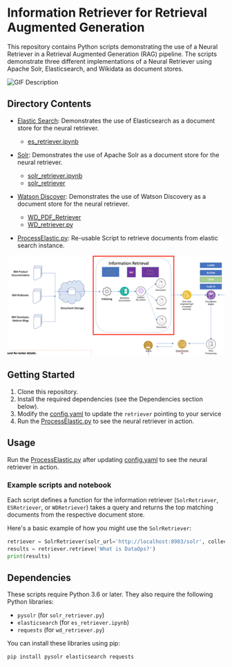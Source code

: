 # Information Retriever for Retrieval Augmented Generation

This repository contains Python scripts demonstrating the use of a Neural Retriever in a Retrieval Augmented Generation (RAG) pipeline. The scripts demonstrate three different implementations of a Neural Retriever using Apache Solr, Elasticsearch, and Wikidata as document stores.

<img src="https://media.giphy.com/media/v1.Y2lkPTc5MGI3NjExZnZzeG44YnFpN2MxcXplanl4eW55Z3Z3M2cxbmp3b3pwbGMwMnAwYiZlcD12MV9pbnRlcm5hbF9naWZfYnlfaWQmY3Q9Zw/yGYB0PVsv0ihHHFE0i/giphy.gif" alt="GIF Description" width="500" height="300">

## Directory Contents

- [Elastic Search](../2.%20Neural%20Retriever/ElasticSearch/): Demonstrates the use of Elasticsearch as a document store for the neural retriever.
    - [es_retriever.ipynb](../2.%20Neural%20Retriever/ElasticSearch/elastic_retriever.ipynb)
- [Solr](../2.%20Neural%20Retriever/Solr/): Demonstrates the use of Apache Solr as a document store for the neural retriever.
    - [solr_retriever.ipynb](../2.%20Neural%20Retriever/Solr/solr_retriever.ipynb)
    - [solr_retriever](../2.%20Neural%20Retriever/Solr/solr_retriever.py)

- [Watson Discover](../2.%20Neural%20Retriever/Watson%20Discovery/): Demonstrates the use of Watson Discovery as a document store for the neural retriever.
    - [WD_PDF_Retriever](../2.%20Neural%20Retriever/Watson%20Discovery/WD_PDF_Retriever.py)
    - [WD_retriever.py](../2.%20Neural%20Retriever/Watson%20Discovery/WD_retriever.py)

- [ProcessElastic.py](./ProcessElastic.py): Re-usable Script to retrieve documents from elastic search instance.


![Retriever](./Screenshots/retriever.png)

## Getting Started

1. Clone this repository.
2. Install the required dependencies (see the Dependencies section below).
3. Modify the [config.yaml](../config.yaml) to update the `retriever` pointing to your service
4. Run the [ProcessElastic.py](./ProcessElastic.py) to see the neural retriever in action.

## Usage

Run the [ProcessElastic.py](./ProcessElastic.py) after updating [config.yaml](../config.yaml) to see the neural retriever in action.

### Example scripts and notebook

Each script defines a function for the information retriever (`SolrRetriever`, `ESRetriever`, or `WDRetriever`) takes a query and returns the top matching documents from the respective document store.

Here's a basic example of how you might use the `SolrRetriever`:

```python
retriever = SolrRetriever(solr_url='http://localhost:8983/solr', collection_name='my_collection')
results = retriever.retrieve('What is DataOps?')
print(results)
```

## Dependencies

These scripts require Python 3.6 or later. They also require the following Python libraries:

- `pysolr` (for `solr_retriever.py`)
- `elasticsearch` (for `es_retriever.ipynb`)
- `requests` (for `wd_retriever.py`)

You can install these libraries using pip:

```
pip install pysolr elasticsearch requests
```
